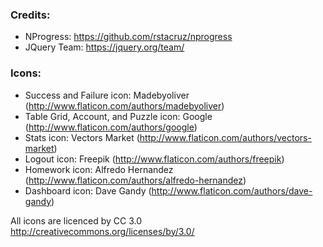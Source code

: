 ### Credits:
 * NProgress: https://github.com/rstacruz/nprogress
 * JQuery Team: https://jquery.org/team/
 
### Icons:
 * Success and Failure icon: Madebyoliver (http://www.flaticon.com/authors/madebyoliver)
 * Table Grid, Account, and Puzzle icon: Google (http://www.flaticon.com/authors/google)
 * Stats icon: Vectors Market (http://www.flaticon.com/authors/vectors-market)
 * Logout icon: Freepik (http://www.flaticon.com/authors/freepik)
 * Homework icon: Alfredo Hernandez (http://www.flaticon.com/authors/alfredo-hernandez)
 * Dashboard icon: Dave Gandy (http://www.flaticon.com/authors/dave-gandy)

All icons are licenced by CC 3.0 http://creativecommons.org/licenses/by/3.0/